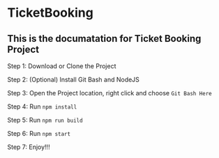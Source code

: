 # TicketBooking

## This is the documatation for Ticket Booking Project

Step 1: Download or Clone the Project

Step 2: (Optional) Install Git Bash and NodeJS

Step 3: Open the Project location, right click and choose `Git Bash Here`

Step 4: Run `npm install`

Step 5: Run `npm run build` 

Step 6: Run `npm start`

Step 7: Enjoy!!!
